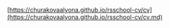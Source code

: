 
[https://churakovaalyona.github.io/rsschool-cv/cv](https://churakovaalyona.github.io/rsschool-cv/cv.md)